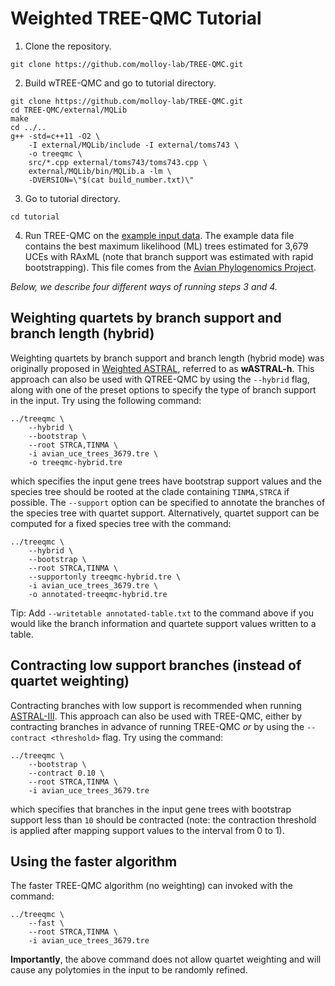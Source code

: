 Weighted TREE-QMC Tutorial
==========================

1. Clone the repository.
```
git clone https://github.com/molloy-lab/TREE-QMC.git
```

2. Build wTREE-QMC and go to tutorial directory.
```
git clone https://github.com/molloy-lab/TREE-QMC.git
cd TREE-QMC/external/MQLib
make
cd ../..
g++ -std=c++11 -O2 \
    -I external/MQLib/include -I external/toms743 \
    -o treeqmc \
    src/*.cpp external/toms743/toms743.cpp \
    external/MQLib/bin/MQLib.a -lm \
    -DVERSION=\"$(cat build_number.txt)\"
```

3. Go to tutorial directory.
```
cd tutorial
```

4. Run TREE-QMC on the [example input data](avian_uce_trees_3679.tre). The example data file contains the best maximum likelihood (ML) trees estimated for 3,679 UCEs with RAxML (note that branch support was estimated with rapid bootstrapping). This file comes from the [Avian Phylogenomics Project](https://doi.org/10.1186/s13742-014-0038-1).

*Below, we describe four different ways of running steps 3 and 4.*

Weighting quartets by branch support and branch length (hybrid)
---
Weighting quartets by branch support and branch length (hybrid mode) was originally proposed in [Weighted ASTRAL](https://doi.org/10.1093/molbev/msac215), referred to as **wASTRAL-h**. This approach can also be used with QTREE-QMC by using the `--hybrid` flag, along with one of the preset options to specify the type of branch support in the input. Try using the following command:
```
../treeqmc \
	--hybrid \
	--bootstrap \
	--root STRCA,TINMA \
	-i avian_uce_trees_3679.tre \
	-o treeqmc-hybrid.tre
```
which specifies the input gene trees have bootstrap support values and the species tree should be rooted at the clade containing `TINMA,STRCA` if possible. 
The `--support` option can be specified to annotate the branches of the species tree with quartet support. Alternatively, quartet support can be computed for a fixed species tree with the command:
```
../treeqmc \
	--hybrid \
	--bootstrap \
	--root STRCA,TINMA \
	--supportonly treeqmc-hybrid.tre \
	-i avian_uce_trees_3679.tre \
	-o annotated-treeqmc-hybrid.tre
```
Tip: Add `--writetable annotated-table.txt` to the command above if you would like the branch information and quartete support values written to a table.

Contracting low support branches (instead of quartet weighting)
---
Contracting branches with low support is recommended when running [ASTRAL-III](https://doi.org/10.1186/s12859-018-2129-y). This approach can also be used with TREE-QMC, either by contracting branches in advance of running TREE-QMC *or* by using the `--contract <threshold>` flag. Try using the command:
```
../treeqmc \
	--bootstrap \
	--contract 0.10 \
	--root STRCA,TINMA \
	-i avian_uce_trees_3679.tre
```
which specifies that branches in the input gene trees with bootstrap support less than `10` should be contracted (note: the contraction threshold is applied after mapping support values to the interval from 0 to 1).

Using the faster algorithm
---
The faster TREE-QMC algorithm (no weighting) can invoked with the command:
```
../treeqmc \
	--fast \
	--root STRCA,TINMA \
	-i avian_uce_trees_3679.tre
```
**Importantly**, the above command does not allow quartet weighting and will cause any polytomies in the input to be randomly refined.

